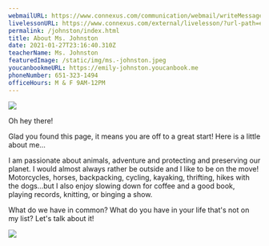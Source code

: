 ```yaml
---
webmailURL: https://www.connexus.com/communication/webmail/writeMessage.aspx?idRecipient=1268272
livelessonURL: https://www.connexus.com/external/livelesson/?url-path=ejohnston&domain=ue2prod01.livelesson.com
permalink: /johnston/index.html
title: About Ms. Johnston
date: 2021-01-27T23:16:40.310Z
teacherName: Ms. Johnston
featuredImage: /static/img/ms.-johnston.jpeg
youcanbookmeURL: https://emily-johnston.youcanbook.me
phoneNumber: 651-323-1494
officeHours: M & F 9AM-12PM
---
```

![](/static/img/screen-shot-2020-09-08-at-9.16.51-am.png)

Oh hey there!

Glad you found this page, it means you are off to a great start! Here is a little about me...

I am passionate about animals, adventure and protecting and preserving our planet. I would almost always rather be outside and I like to be on the move! Motorcycles, horses, backpacking, cycling, kayaking, thrifting, hikes with the dogs...but I also enjoy slowing down for coffee and a good book, playing records, knitting, or binging a show. 

What do we have in common? What do you have in your life that's not on my list? Let's talk about it! 

![](/static/img/screen-shot-2020-08-26-at-10.23.57-am.png)